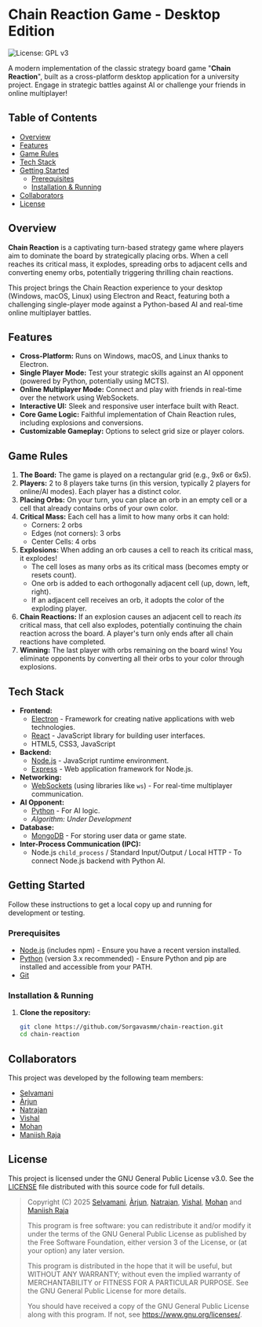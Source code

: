# Chain Reaction Game - Desktop Edition

![License: GPL v3](https://img.shields.io/badge/License-GPLv3-blue.svg)

A modern implementation of the classic strategy board game "**Chain Reaction**", built as a cross-platform desktop application for a university project. Engage in strategic battles against AI or challenge your friends in online multiplayer!

## Table of Contents

* [Overview](#overview)
* [Features](#features)
* [Game Rules](#game-rules)
* [Tech Stack](#tech-stack)
* [Getting Started](#getting-started)
    * [Prerequisites](#prerequisites)
    * [Installation & Running](#installation--running)
* [Collaborators](#collaborators)
* [License](#license)

## Overview

**Chain Reaction** is a captivating turn-based strategy game where players aim to dominate the board by strategically placing orbs. When a cell reaches its critical mass, it explodes, spreading orbs to adjacent cells and converting enemy orbs, potentially triggering thrilling chain reactions.

This project brings the Chain Reaction experience to your desktop (Windows, macOS, Linux) using Electron and React, featuring both a challenging single-player mode against a Python-based AI and real-time online multiplayer battles.

## Features

* **Cross-Platform:** Runs on Windows, macOS, and Linux thanks to Electron.
* **Single Player Mode:** Test your strategic skills against an AI opponent (powered by Python, potentially using MCTS).
* **Online Multiplayer Mode:** Connect and play with friends in real-time over the network using WebSockets.
* **Interactive UI:** Sleek and responsive user interface built with React.
* **Core Game Logic:** Faithful implementation of Chain Reaction rules, including explosions and conversions.
* **Customizable Gameplay:** Options to select grid size or player colors.

## Game Rules

1.  **The Board:** The game is played on a rectangular grid (e.g., 9x6 or 6x5).
2.  **Players:** 2 to 8 players take turns (in this version, typically 2 players for online/AI modes). Each player has a distinct color.
3.  **Placing Orbs:** On your turn, you can place an orb in an empty cell or a cell that already contains orbs of your own color.
4.  **Critical Mass:** Each cell has a limit to how many orbs it can hold:
    * Corners: 2 orbs
    * Edges (not corners): 3 orbs
    * Center Cells: 4 orbs
5.  **Explosions:** When adding an orb causes a cell to reach its critical mass, it explodes!
    * The cell loses as many orbs as its critical mass (becomes empty or resets count).
    * One orb is added to each orthogonally adjacent cell (up, down, left, right).
    * If an adjacent cell receives an orb, it adopts the color of the exploding player.
6.  **Chain Reactions:** If an explosion causes an adjacent cell to reach *its* critical mass, that cell also explodes, potentially continuing the chain reaction across the board. A player's turn only ends after all chain reactions have completed.
7.  **Winning:** The last player with orbs remaining on the board wins! You eliminate opponents by converting all their orbs to your color through explosions.

## Tech Stack

* **Frontend:**
    * [Electron](https://www.electronjs.org/) - Framework for creating native applications with web technologies.
    * [React](https://reactjs.org/) - JavaScript library for building user interfaces.
    * HTML5, CSS3, JavaScript
* **Backend:**
    * [Node.js](https://nodejs.org/) - JavaScript runtime environment.
    * [Express](https://expressjs.com/) - Web application framework for Node.js.
* **Networking:**
    * [WebSockets](https://developer.mozilla.org/en-US/docs/Web/API/WebSockets_API) (using libraries like `ws`) - For real-time multiplayer communication.
* **AI Opponent:**
    * [Python](https://www.python.org/) - For AI logic.
    * *Algorithm: Under Development*
* **Database:**
    * [MongoDB](https://www.mongodb.com/) - For storing user data or game state.
* **Inter-Process Communication (IPC):**
    * Node.js `child_process` / Standard Input/Output / Local HTTP - To connect Node.js backend with Python AI.

## Getting Started

Follow these instructions to get a local copy up and running for development or testing.

### Prerequisites

* [Node.js](https://nodejs.org/en/download/) (includes npm) - Ensure you have a recent version installed.
* [Python](https://www.python.org/downloads/) (version 3.x recommended) - Ensure Python and pip are installed and accessible from your PATH.
* [Git](https://git-scm.com/downloads)

### Installation & Running

1.  **Clone the repository:**
    ```bash
    git clone https://github.com/Sorgavasmm/chain-reaction.git
    cd chain-reaction
    ```

## Collaborators

This project was developed by the following team members:

* [Selvamani](https://github.com/selva-mani-007)
* [Àrjun](https://github.com/ArjunArul55)
* [Natrajan](https://github.com/natrajanmd-579)
* [Vishal](https://github.com/dvishal2309)
* [Mohan](https://github.com/mohancrazy143)
* [Maniish Raja](https://github.com/MemoDemo-GJ/)

## License

This project is licensed under the GNU General Public License v3.0. See the [LICENSE](LICENSE) file distributed with this source code for full details.

> Copyright (C) 2025 [Selvamani](https://github.com/selva-mani-007), [Àrjun](https://github.com/ArjunArul55), [Natrajan](https://github.com/natrajanmd-579), [Vishal](https://github.com/dvishal2309), [Mohan](https://github.com/mohancrazy143) and [Maniish Raja](https://github.com/MemoDemo-GJ/)
>
> This program is free software: you can redistribute it and/or modify
> it under the terms of the GNU General Public License as published by
> the Free Software Foundation, either version 3 of the License, or
> (at your option) any later version.
>
> This program is distributed in the hope that it will be useful,
> but WITHOUT ANY WARRANTY; without even the implied warranty of
> MERCHANTABILITY or FITNESS FOR A PARTICULAR PURPOSE. See the
> GNU General Public License for more details.
>
> You should have received a copy of the GNU General Public License
> along with this program. If not, see <https://www.gnu.org/licenses/>.
